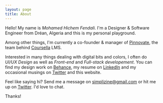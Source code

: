 ```yaml
---
layout: page
title: About
---
```


Hello! My name is *Mohamed Hichem Fendali*. I'm a Designer & Software Engineer from Dréan, Algeria and this is my personal playground.

Among other things, I'm currently a co-founder & manager of [Pinnovate](https://pinnovate.io), the team behind [Coursella](https://www.coursella.com) LMS.

Interested in many things dealing with digital bits and colors, I often do *UI/UX Design* as well as *Front-end* and *Full-stack developement*. You can find my design work on [Behance](https://behance.net/hfend), my resume on [LinkedIn](https://www.linkedin.com/in/mhfendali) and my occasional musings on [Twitter](https://twitter.com/_hfend) and this website.

Feel like saying hi? Send me a message on [simplizine@gmail.com](mailto:simplizine@gmail.com) or hit me up on [Twitter](https://twitter.com/_hfend). I'd love to chat.

Thanks!
